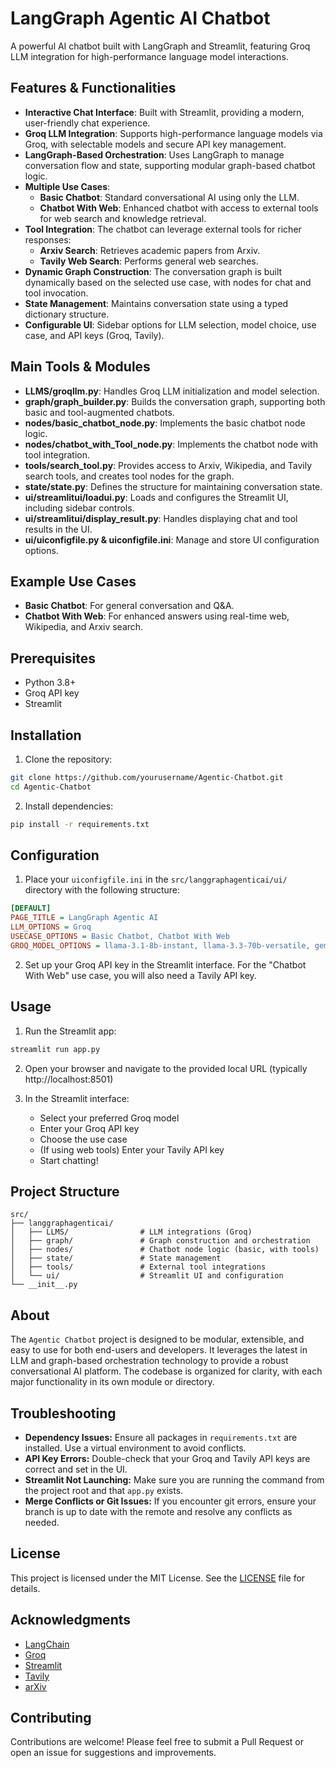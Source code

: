 # LangGraph Agentic AI Chatbot

A powerful AI chatbot built with LangGraph and Streamlit, featuring Groq LLM integration for high-performance language model interactions.

## Features & Functionalities

- **Interactive Chat Interface**: Built with Streamlit, providing a modern, user-friendly chat experience.
- **Groq LLM Integration**: Supports high-performance language models via Groq, with selectable models and secure API key management.
- **LangGraph-Based Orchestration**: Uses LangGraph to manage conversation flow and state, supporting modular graph-based chatbot logic.
- **Multiple Use Cases**:
  - **Basic Chatbot**: Standard conversational AI using only the LLM.
  - **Chatbot With Web**: Enhanced chatbot with access to external tools for web search and knowledge retrieval.
- **Tool Integration**: The chatbot can leverage external tools for richer responses:
  - **Arxiv Search**: Retrieves academic papers from Arxiv.
  - **Tavily Web Search**: Performs general web searches.
- **Dynamic Graph Construction**: The conversation graph is built dynamically based on the selected use case, with nodes for chat and tool invocation.
- **State Management**: Maintains conversation state using a typed dictionary structure.
- **Configurable UI**: Sidebar options for LLM selection, model choice, use case, and API keys (Groq, Tavily).

## Main Tools & Modules

- **LLMS/groqllm.py**: Handles Groq LLM initialization and model selection.
- **graph/graph_builder.py**: Builds the conversation graph, supporting both basic and tool-augmented chatbots.
- **nodes/basic_chatbot_node.py**: Implements the basic chatbot node logic.
- **nodes/chatbot_with_Tool_node.py**: Implements the chatbot node with tool integration.
- **tools/search_tool.py**: Provides access to Arxiv, Wikipedia, and Tavily search tools, and creates tool nodes for the graph.
- **state/state.py**: Defines the structure for maintaining conversation state.
- **ui/streamlitui/loadui.py**: Loads and configures the Streamlit UI, including sidebar controls.
- **ui/streamlitui/display_result.py**: Handles displaying chat and tool results in the UI.
- **ui/uiconfigfile.py & uiconfigfile.ini**: Manage and store UI configuration options.

## Example Use Cases

- **Basic Chatbot**: For general conversation and Q&A.
- **Chatbot With Web**: For enhanced answers using real-time web, Wikipedia, and Arxiv search.

## Prerequisites

- Python 3.8+
- Groq API key
- Streamlit

## Installation

1. Clone the repository:
```bash
git clone https://github.com/yourusername/Agentic-Chatbot.git
cd Agentic-Chatbot
```

2. Install dependencies:
```bash
pip install -r requirements.txt
```

## Configuration

1. Place your `uiconfigfile.ini` in the `src/langgraphagenticai/ui/` directory with the following structure:
```ini
[DEFAULT]
PAGE_TITLE = LangGraph Agentic AI
LLM_OPTIONS = Groq
USECASE_OPTIONS = Basic Chatbot, Chatbot With Web
GROQ_MODEL_OPTIONS = llama-3.1-8b-instant, llama-3.3-70b-versatile, gemma2-9b-it
```

2. Set up your Groq API key in the Streamlit interface. For the "Chatbot With Web" use case, you will also need a Tavily API key.

## Usage

1. Run the Streamlit app:
```bash
streamlit run app.py
```

2. Open your browser and navigate to the provided local URL (typically http://localhost:8501)

3. In the Streamlit interface:
   - Select your preferred Groq model
   - Enter your Groq API key
   - Choose the use case
   - (If using web tools) Enter your Tavily API key
   - Start chatting!

## Project Structure

```
src/
├── langgraphagenticai/
│   ├── LLMS/                # LLM integrations (Groq)
│   ├── graph/               # Graph construction and orchestration
│   ├── nodes/               # Chatbot node logic (basic, with tools)
│   ├── state/               # State management
│   ├── tools/               # External tool integrations
│   └── ui/                  # Streamlit UI and configuration
└── __init__.py
```

## About

The `Agentic Chatbot` project is designed to be modular, extensible, and easy to use for both end-users and developers. It leverages the latest in LLM and graph-based orchestration technology to provide a robust conversational AI platform. The codebase is organized for clarity, with each major functionality in its own module or directory.

## Troubleshooting

- **Dependency Issues:** Ensure all packages in `requirements.txt` are installed. Use a virtual environment to avoid conflicts.
- **API Key Errors:** Double-check that your Groq and Tavily API keys are correct and set in the UI.
- **Streamlit Not Launching:** Make sure you are running the command from the project root and that `app.py` exists.
- **Merge Conflicts or Git Issues:** If you encounter git errors, ensure your branch is up to date with the remote and resolve any conflicts as needed.

## License

This project is licensed under the MIT License. See the [LICENSE](LICENSE) file for details.

## Acknowledgments

- [LangChain](https://github.com/langchain-ai/langchain)
- [Groq](https://groq.com/)
- [Streamlit](https://streamlit.io/)
- [Tavily](https://tavily.com/)
- [arXiv](https://arxiv.org/)

## Contributing

Contributions are welcome! Please feel free to submit a Pull Request or open an issue for suggestions and improvements.
